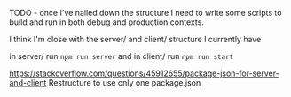 TODO - once I've nailed down the structure I need to write some scripts to build and run in both debug and production contexts.

I think I'm close with the server/ and client/ structure I currently have

in server/ run `npm run server` and in client/ run `npm run start`

https://stackoverflow.com/questions/45912655/package-json-for-server-and-client
Restructure to use only one package.json